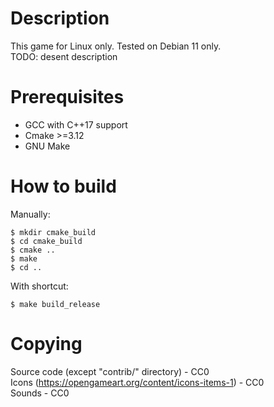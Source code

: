 # Description
This game for Linux only. Tested on Debian 11 only.  
TODO: desent description

# Prerequisites
 * GCC with C++17 support
 * Cmake >=3.12
 * GNU Make

# How to build
Manually:
```
$ mkdir cmake_build
$ cd cmake_build
$ cmake ..
$ make
$ cd ..
```

With shortcut:
```
$ make build_release
```

# Copying
Source code (except "contrib/" directory) - CC0  
Icons (https://opengameart.org/content/icons-items-1) - CC0  
Sounds - CC0
